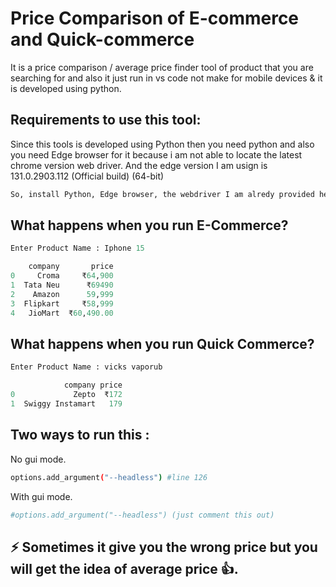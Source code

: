 # Price Comparison of E-commerce and Quick-commerce

It is a price comparison / average price finder tool of product that you are searching for and also it just run in vs code not make for mobile devices & it is developed using python.

## Requirements to use this tool:

Since this tools is developed using Python then you need python and also you need Edge browser for it because i am not able to locate the latest chrome version web driver. And the edge version I am usign is 131.0.2903.112 (Official build) (64-bit)

```bash
So, install Python, Edge browser, the webdriver I am alredy provided here and also Vs Code to run this 👍
```

## What happens when you run E-Commerce?

```python
Enter Product Name : Iphone 15

    company       price
0     Croma     ₹64,900
1  Tata Neu      ₹69490
2    Amazon      59,999
3  Flipkart     ₹58,999
4   JioMart  ₹60,490.00
```
## What happens when you run Quick Commerce?

```python
Enter Product Name : vicks vaporub

            company price
0             Zepto  ₹172
1  Swiggy Instamart   179
```

## Two ways to run this :
No gui mode.

```bash
options.add_argument("--headless") #line 126
```

With gui mode.

```bash
#options.add_argument("--headless") (just comment this out)
```
## ⚡ Sometimes it give you the wrong price but you will get the idea of average price 👍.
